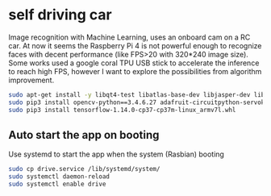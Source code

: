 # self driving car

Image recognition with Machine Learning, uses an onboard cam on a RC car.
At now it seems the Raspberry Pi 4 is not powerful enough to recognize faces with decent performance (like FPS>20 with 320*240 image size).
Some works used a google coral TPU USB stick to accelerate the inference to reach high FPS, however I want to explore the possibilities from algorithm improvement. 

```bash
sudo apt-get install -y libqt4-test libatlas-base-dev libjasper-dev libqtgui4 python3-pyqt5
sudo pip3 install opencv-python==3.4.6.27 adafruit-circuitpython-servokit evdev
sudo pip3 install tensorflow-1.14.0-cp37-cp37m-linux_armv7l.whl
```

## Auto start the app on booting

Use systemd to start the app when the system (Rasbian) booting

```bash
sudo cp drive.service /lib/systemd/system/
sudo systemctl daemon-reload
sudo systemctl enable drive
```
## 
